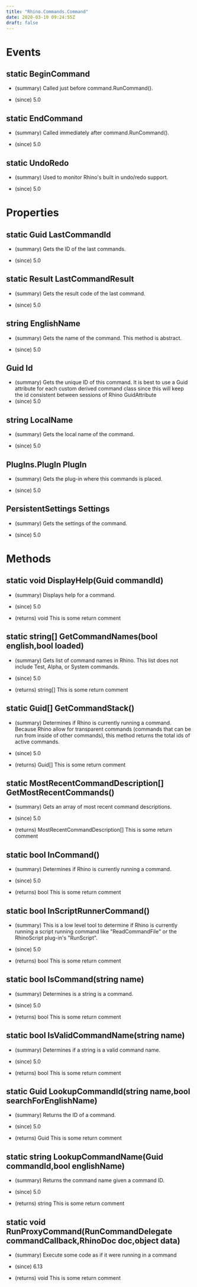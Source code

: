 ```yaml
---
title: "Rhino.Commands.Command"
date: 2020-03-10 09:24:55Z
draft: false
---
```


# Events
## static BeginCommand
- (summary) 
     Called just before command.RunCommand().
     
- (since) 5.0
## static EndCommand
- (summary) 
     Called immediately after command.RunCommand().
     
- (since) 5.0
## static UndoRedo
- (summary) 
     Used to monitor Rhino's built in undo/redo support.
     
- (since) 5.0
# Properties
## static Guid LastCommandId
- (summary) 
     Gets the ID of the last commands.
     
- (since) 5.0
## static Result LastCommandResult
- (summary) 
     Gets the result code of the last command.
     
- (since) 5.0
## string EnglishName
- (summary) 
     Gets the name of the command.
     This method is abstract.
     
- (since) 5.0
## Guid Id
- (summary) 
     Gets the  unique ID of this command. It is best to use a Guid
     attribute for each custom derived command class since this will
     keep the id consistent between sessions of Rhino
     GuidAttribute
- (since) 5.0
## string LocalName
- (summary) 
     Gets the local name of the command.
     
- (since) 5.0
## PlugIns.PlugIn PlugIn
- (summary) 
     Gets the plug-in where this commands is placed.
     
- (since) 5.0
## PersistentSettings Settings
- (summary) 
     Gets the settings of the command.
     
- (since) 5.0
# Methods
## static void DisplayHelp(Guid commandId)
- (summary) 
     Displays help for a command.
     
- (since) 5.0
- (returns) void This is some return comment
## static string[] GetCommandNames(bool english,bool loaded)
- (summary) 
     Gets list of command names in Rhino. This list does not include Test, Alpha, or System commands.
     
- (since) 5.0
- (returns) string[] This is some return comment
## static Guid[] GetCommandStack()
- (summary) 
     Determines if Rhino is currently running a command. Because Rhino allow for transparent commands
     (commands that can be run from inside of other commands), this method returns the total ids of
     active commands.
     
- (since) 5.0
- (returns) Guid[] This is some return comment
## static MostRecentCommandDescription[] GetMostRecentCommands()
- (summary) 
     Gets an array of most recent command descriptions.
     
- (since) 5.0
- (returns) MostRecentCommandDescription[] This is some return comment
## static bool InCommand()
- (summary) 
     Determines if Rhino is currently running a command.
     
- (since) 5.0
- (returns) bool This is some return comment
## static bool InScriptRunnerCommand()
- (summary) 
     This is a low level tool to determine if Rhino is currently running
     a script running command like "ReadCommandFile" or the RhinoScript
     plug-in's "RunScript".
     
- (since) 5.0
- (returns) bool This is some return comment
## static bool IsCommand(string name)
- (summary) 
     Determines is a string is a command.
     
- (since) 5.0
- (returns) bool This is some return comment
## static bool IsValidCommandName(string name)
- (summary) 
     Determines if a string is a valid command name.
     
- (since) 5.0
- (returns) bool This is some return comment
## static Guid LookupCommandId(string name,bool searchForEnglishName)
- (summary) 
     Returns the ID of a command.
     
- (since) 5.0
- (returns) Guid This is some return comment
## static string LookupCommandName(Guid commandId,bool englishName)
- (summary) 
     Returns the command name given a command ID.
     
- (since) 5.0
- (returns) string This is some return comment
## static void RunProxyCommand(RunCommandDelegate commandCallback,RhinoDoc doc,object data)
- (summary) 
     Execute some code as if it were running in a command
     
- (since) 6.13
- (returns) void This is some return comment
